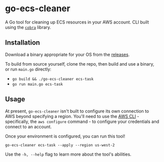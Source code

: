 # go-ecs-cleaner

A Go tool for cleaning up ECS resources in your AWS account.
CLI built using the [`cobra`](https://github.com/spf13/cobra) library.

## Installation

Download a binary appropriate for your OS from the [releases](https://github.com/quintilesims/go-ecs-cleaner/releases).

To build from source yourself, clone the repo, then build and use a binary, or run `main.go` directly:

- `go build && ./go-ecs-cleaner ecs-task`
- `go run main.go ecs-task`

## Usage

At present, `go-ecs-cleaner` isn't built to configure its own connection to AWS beyond specifying a region.
You'll need to use the [AWS CLI](https://docs.aws.amazon.com/cli/latest/userguide/cli-chap-welcome.html) - specifically, the `aws configure` command - to configure your credentials and connect to an account.

Once your environment is configured, you can run this tool!

`go-ecs-cleaner ecs-task --apply --region us-west-2`

Use the `-h, --help` flag to learn more about the tool's abilities.

